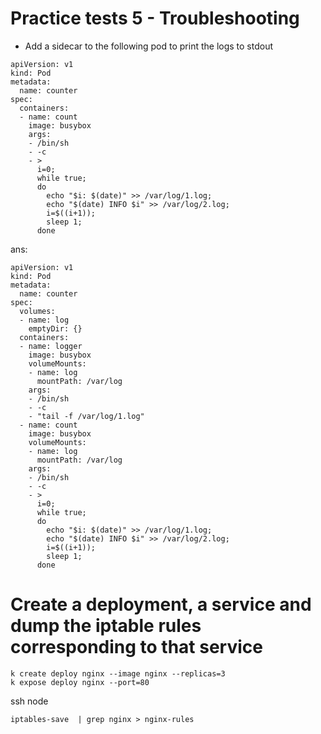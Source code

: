 # Practice tests 5 - Troubleshooting

* Add a sidecar to the following pod to print the logs to stdout

```
apiVersion: v1
kind: Pod
metadata:
  name: counter
spec:
  containers:
  - name: count
    image: busybox
    args:
    - /bin/sh
    - -c
    - >
      i=0;
      while true;
      do
        echo "$i: $(date)" >> /var/log/1.log;
        echo "$(date) INFO $i" >> /var/log/2.log;
        i=$((i+1));
        sleep 1;
      done      
```

ans:
```
apiVersion: v1
kind: Pod
metadata:
  name: counter
spec:
  volumes:
  - name: log
    emptyDir: {}
  containers:
  - name: logger
    image: busybox
    volumeMounts:
    - name: log
      mountPath: /var/log
    args:
    - /bin/sh
    - -c
    - "tail -f /var/log/1.log"
  - name: count
    image: busybox
    volumeMounts:
    - name: log
      mountPath: /var/log
    args:
    - /bin/sh
    - -c
    - >
      i=0;
      while true;
      do
        echo "$i: $(date)" >> /var/log/1.log;
        echo "$(date) INFO $i" >> /var/log/2.log;
        i=$((i+1));
        sleep 1;
      done      
```

# Create a deployment, a service and dump the iptable rules corresponding to that service

```
k create deploy nginx --image nginx --replicas=3
k expose deploy nginx --port=80
```

ssh node

```
iptables-save  | grep nginx > nginx-rules
```

